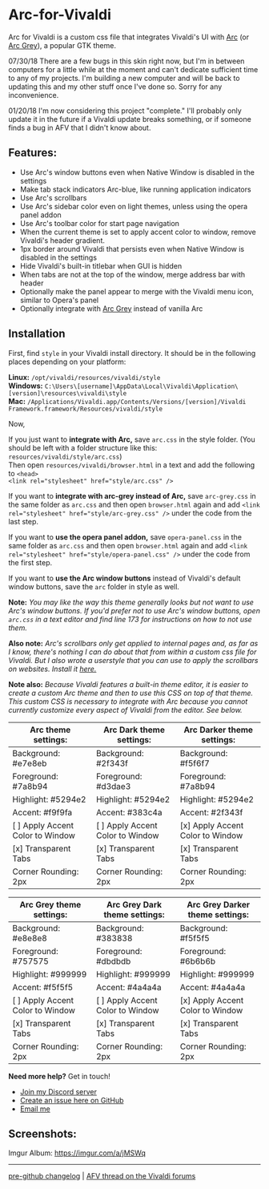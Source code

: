 # Arc-for-Vivaldi  

Arc for Vivaldi is a custom css file that integrates Vivaldi's UI with [Arc](https://github.com/NicoHood/arc-theme) (or [Arc Grey](https://github.com/eti0/arc-grey-theme)), a popular GTK theme.

07/30/18 There are a few bugs in this skin right now, but I'm in between computers for a little while at the moment and can't dedicate sufficient time to any of my projects. I'm building a new computer and will be back to updating this and my other stuff once I've done so. Sorry for any inconvenience.

01/20/18 I'm now considering this project "complete." I'll probably only update it in the future if a Vivaldi update breaks something, or if someone finds a bug in AFV that I didn't know about.

## Features:

- Use Arc's window buttons even when Native Window is disabled in the settings
- Make tab stack indicators Arc-blue, like running application indicators
- Use Arc's scrollbars
- Use Arc's sidebar color even on light themes, unless using the opera panel addon
- Use Arc's toolbar color for start page navigation
- When the current theme is set to apply accent color to window, remove Vivaldi's header gradient.
- 1px border around Vivaldi that persists even when Native Window is disabled in the settings
- Hide Vivaldi's built-in titlebar when GUI is hidden
- When tabs are not at the top of the window, merge address bar with header
- Optionally make the panel appear to merge with the Vivaldi menu icon, similar to Opera's panel
- Optionally integrate with [Arc Grey](https://github.com/eti0/arc-grey-theme) instead of vanilla Arc

## Installation

First, find `style` in your Vivaldi install directory. It should be in the following places depending on your platform:

**Linux:** `/opt/vivaldi/resources/vivaldi/style`  
**Windows:** `C:\Users\[username]\AppData\Local\Vivaldi\Application\[version]\resources\vivaldi\style`  
**Mac:** `/Applications/Vivaldi.app/Contents/Versions/[version]/Vivaldi Framework.framework/Resources/vivaldi/style`

Now,

If you just want to **integrate with Arc,** save `arc.css` in the style folder. (You should be left with a folder structure like this: `resources/vivaldi/style/arc.css`)  
Then open `resources/vivaldi/browser.html` in a text and add the following to `<head>`  
`<link rel="stylesheet" href="style/arc.css" />`

If you want to **integrate with arc-grey instead of Arc,** save `arc-grey.css` in the same folder as `arc.css` and then open `browser.html` again and add `<link rel="stylesheet" href="style/arc-grey.css" />` under the code from the last step.

If you want to **use the opera panel addon,** save `opera-panel.css` in the same folder as `arc.css` and then open `browser.html` again and add `<link rel="stylesheet" href="style/opera-panel.css" />` under the code from the first step.

If you want to **use the Arc window buttons** instead of Vivaldi's default window buttons, save the `arc` folder in style as well.

**Note:** *You may like the way this theme generally looks but not want to use Arc's window buttons. If you'd prefer not to use Arc's window buttons, open `arc.css` in a text editor and find line 173 for instructions on how to not use them.*

**Also note:** *Arc's scrollbars only get applied to internal pages and, as far as I know, there's nothing I can do about that from within a custom css file for Vivaldi. But I also wrote a userstyle that you can use to apply the scrollbars on websites. Install it [here.](https://userstyles.org/styles/142645/arc-scrollbars)*

**Note also:** *Because Vivaldi features a built-in theme editor, it is easier to create a custom Arc theme and then to use this CSS on top of that theme. This custom CSS is necessary to integrate with Arc because you cannot currently customize every aspect of Vivaldi from the editor. See below.*

| Arc theme settings:              | Arc Dark theme settings:         | Arc Darker theme settings:       |
| -------------------------------- | -------------------------------- | -------------------------------- |
| Background: #e7e8eb              | Background: #2f343f              | Background: #f5f6f7              |
| Foreground: #7a8b94              | Foreground: #d3dae3              | Foreground: #7a8b94              |
| Highlight: #5294e2               | Highlight: #5294e2               | Highlight: #5294e2               |
| Accent: #f9f9fa                  | Accent: #383c4a                  | Accent: #2f343f                  |
| [ ] Apply Accent Color to Window | [ ] Apply Accent Color to Window | [x] Apply Accent Color to Window |
| [x] Transparent Tabs             | [x] Transparent Tabs             | [x] Transparent Tabs             |
| Corner Rounding: 2px             | Corner Rounding: 2px             | Corner Rounding: 2px             |

| Arc Grey theme settings:         | Arc Grey Dark theme settings:    | Arc Grey Darker theme settings:  |
| -------------------------------- | -------------------------------- | -------------------------------- |
| Background: #e8e8e8              | Background: #383838              | Background: #f5f5f5              |
| Foreground: #757575              | Foreground: #dbdbdb              | Foreground: #6b6b6b              |
| Highlight: #999999               | Highlight: #999999               | Highlight: #999999               |
| Accent: #f5f5f5                  | Accent: #4a4a4a                  | Accent: #4a4a4a                  |
| [ ] Apply Accent Color to Window | [ ] Apply Accent Color to Window | [x] Apply Accent Color to Window |
| [x] Transparent Tabs             | [x] Transparent Tabs             | [x] Transparent Tabs             |
| Corner Rounding: 2px             | Corner Rounding: 2px             | Corner Rounding: 2px             |

**Need more help?** Get in touch!
- [Join my Discord server](https://discord.gg/ZfDP2ZV)
- [Create an issue here on GitHub](https://github.com/Tiamarth/Arc-for-Vivaldi/issues/new)
- [Email me](mailto:tiabusy@gmail.com)

## Screenshots:

Imgur Album: https://imgur.com/a/jMSWq

----

[pre-github changelog](https://github.com/Tiamarth/Arc-for-Vivaldi/blob/master/changelog.txt) | [AFV thread on the Vivaldi forums](https://forum.vivaldi.net/post/137297)  
